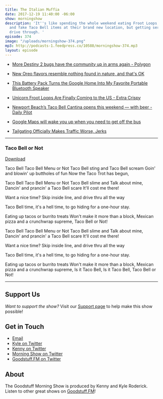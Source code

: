 ```yaml
---
title: The Italian Muffia
date: 2017-12-19 11:40:00 -06:00
show: morningshow
description: 'It''s like spending the whole weekend eating Froot Loops, oatmeal muffins,
  and fake Taco Bell items at their brand new location, but getting served from the
  drive through. '
episode: 374
image: "/uploads/morningshow-374.png"
mp3: http://podcasts-1.feedpress.co/10588/morningshow-374.mp3
layout: episode
---
```


* [More Destiny 2 bugs have the community up in arms again - Polygon](https://www.polygon.com/2017/12/18/16792948/destiny-2-bugs-three-of-coins-fated-engrams)

* [New Oreo flavors resemble nothing found in nature, and that's OK](https://thetakeout.com/new-oreo-flavors-resemble-nothing-found-in-nature-and-1821222994)

* [This Battery Pack Turns the Google Home Into My Favorite Portable Bluetooth Speaker](https://gizmodo.com/this-battery-pack-turns-your-google-home-into-the-best-1820957201)

* [Unicorn Froot Loops Are Finally Coming to the US - Extra Crispy](http://www.extracrispy.com/food/4603/unicorn-froot-loops-are-galloping-to-american-shores)

* [Newport Beach’s Taco Bell Cantina opens this weekend — with beer - Daily Pilot](http://www.latimes.com/socal/daily-pilot/news/tn-dpt-me-taco-bell-cantina-20171214-story.html)

* [Google Maps will wake you up when you need to get off the bus](https://www.engadget.com/2017/12/09/google-maps-commute-tracking/)

* [Tailgating Officially Makes Traffic Worse, Jerks](https://lifehacker.com/tailgating-officially-makes-traffic-worse-jerks-1821391848)

---

### Taco Bell or Not
[Download](https://www.dropbox.com/s/gxnpum6i1d98h7u/Taco%20Bell%20or%20Not.mp3?dl=0)

Taco Bell Taco Bell Menu or Not
Taco Bell sting and Taco Bell scream
Goin' and blowin' up buttholes of fun
Now the Taco Trot has begun,

Taco Bell Taco Bell Menu or Not
Taco Bell slime and Talk about mine,
Dancin' and prancin' a Taco Bell scare
It'll cost me there!

Want a nice time?
Skip inside line,
and drive thru all the way

Taco Bell time, it's a hell time,
to go hiding for a one-hour stay.

Eating up tacos or burrito treats
Won't make it more than a block,
Mexican pizza and a crunchwrap supreme,
Taco Bell or Not!

Taco Bell Taco Bell Menu or Not
Taco Bell slime and Talk about mine,
Dancin' and prancin' a Taco Bell scare
It'll cost me there!

Want a nice time?
Skip inside line,
and drive thru all the way

Taco Bell time, it's a hell time,
to go hiding for a one-hour stay.

Eating up tacos or burrito treats
Won't make it more than a block,
Mexican pizza and a crunchwrap supreme,
Is it Taco Bell,
Is it Taco Bell,
Taco Bell or Not!

---

## Support Us
*Want to support the show?* Visit our [Support page](https://goodstuff.fm/support) to help make this show possible!

## Get in Touch
* [Email](mailto:kyle@goodstuff.fm)
* [Kyle on Twitter](http://twitter.com/dogburps)
* [Kenny on Twitter](http://twitter.com/pizzarobotics)
* [Morning Show on Twitter](http://twitter.com/morningshowam)
* [Goodstuff.FM on Twitter](http://twitter.com/goodstufffm)

## About
The Goodstuff Morning Show is produced by Kenny and Kyle Roderick. Listen to other great shows on [Goodstuff.FM](http://goodstuff.fm/shows)!